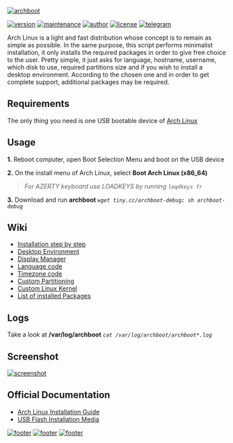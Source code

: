 [![archboot](https://www.archboot.org/assets/images/logo.png)](https://www.archboot.org)

[![version](https://img.shields.io/badge/version-v2.9.2-blue.svg?style=flat&logo=github)](https://github.com/grm34/archboot/releases)
[![maintenance](https://img.shields.io/maintenance/yes/2020.svg?&style=flat&logo=github)](https://github.com/grm34/archboot/pulse)
[![author](https://img.shields.io/badge/author-grm34-red.svg?&style=flat&logo=github)](https://github.com/grm34)
[![license](https://img.shields.io/badge/license-Apache%202.0-blue.svg?style=flat&logo=github)](https://github.com/grm34/archboot/blob/master/LICENSE)
[![telegram](https://img.shields.io/badge/Telegram-chat-red?style=flat&logo=telegram)](https://t.me/archboot)

Arch Linux is a light and fast distribution whose concept is to remain as
simple as possible. In the same purpose, this script performs minimalist
installation, it only installs the required packages in order to give
free choice to the user. Pretty simple, it just asks for language,
hostname, username, which disk to use, required partitions size and
if you wish to install a desktop environment. According to the chosen one
and in order to get complete support, additional packages may be required.

## Requirements

The only thing you need is one USB bootable device of [Arch Linux](https://mir.archlinux.fr/iso/latest)

## Usage

**1.** Reboot computer, open Boot Selection Menu and boot on the USB device

**2.** On the install menu of Arch Linux, select **Boot Arch Linux (x86_64)**

> *For AZERTY keyboard use LOADKEYS by running `loqdkeys fr`*

**3.** Download and run **archboot** *`wget tiny.cc/archboot-debug; sh archboot-debug`*

## Wiki

* [Installation step by step](https://github.com/grm34/archboot/wiki/Installation-step-by-step)
* [Desktop Environment](https://github.com/grm34/archboot/wiki/Desktop-Environment)
* [Display Manager](https://github.com/grm34/archboot/wiki/Display-Manager)
* [Language code](https://github.com/grm34/archboot/wiki/Language-code)
* [Timezone code](https://github.com/grm34/archboot/wiki/Timezone-code)
* [Custom Partitioning](https://github.com/grm34/archboot/wiki/Custom-Partitioning)
* [Custom Linux Kernel](https://github.com/grm34/archboot/wiki/Custom-Linux-Kernel)
* [List of installed Packages](https://github.com/grm34/archboot/wiki/List-of-installed-Packages)

## Logs

Take a look at **/var/log/archboot** *`cat /var/log/archboot/archboot*.log`*

## Screenshot

[![screenshot](https://www.archboot.org/assets/images/screenshot.png)](https://github.com/grm34/archboot#screenshot)

## Official Documentation

* [Arch Linux Installation Guide](https://wiki.archlinux.org/index.php/Installation_guide)
* [USB Flash Installation Media](https://wiki.archlinux.org/index.php/USB_flash_installation_media)

[![footer](https://forthebadge.com/images/badges/built-with-love.svg)](https://github.com/grm34/archboot#official-documentation)
[![footer](https://forthebadge.com/images/badges/for-you.svg)](https://github.com/grm34/archboot#official-documentation)
[![footer](https://forthebadge.com/images/badges/its-not-a-lie-if-you-believe-it.svg)](https://github.com/grm34/archboot#official-documentation)
